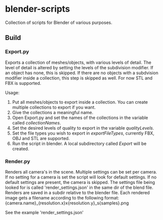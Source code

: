 # blender-scripts
Collection of scripts for Blender of various purposes.

## Build
### Export.py

Exports a collection of meshes/objects, with various levels of detail. The level of detail is altered by setting the levels of the subdivision modifier. If an object has none, this is skipped. If there are no objects with a subdvision modifier inside a collection, this step is skipped as well.
For now STL and FBX is supported.

Usage:
1. Put all meshes/objects to export inside a collection. You can create multiple collections to export if you want.
2. Give the collections a meaningful name.
3. Open Export.py and set the names of the collections in the variable called *collectionNames*.
4. Set the desired levels of quality to export in the variable *qualityLevels*.
5. Set the file types you wish to export in *exportFileTypes*, currently FBX, OBJ and STL are supported.
6. Run the script in blender. A local subdirectory called *Export* will be created.


### Render.py

Renders all camera's in the scene. Multiple settings can be set per camera. If no setting for a camera is set the script will look for default settings. If no default settings are present, the camera is skipped. The settings file being looked for is called 'render_settings.json' in the same dir of the blend file.
Renders are saved in a subdir relative to the blender file. Each rendered image gets a filename according to the following format: {camera.name}_{resolution.x}x{resolution.y}_s{samples}.png

See the example 'render_settings.json'
